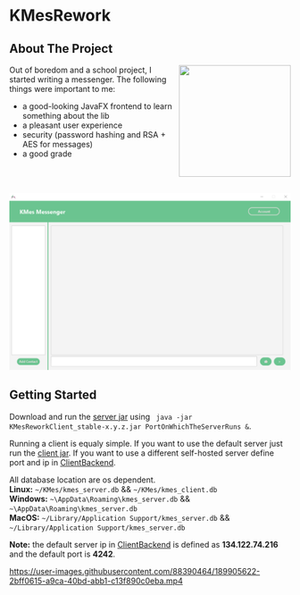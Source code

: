 # KMesRework 

<!-- ABOUT THE PROJECT -->  
## About The Project

<img align="right" src="https://user-images.githubusercontent.com/88390464/200165182-28c64553-d65e-4911-aae1-2fef31900f74.png" height="200" width="200">

Out of boredom and a school project, I started writing a messenger.
The following things were important to me:

* a good-looking JavaFX frontend to learn something about the lib 
* a pleasant user experience
* security (password hashing and RSA + AES for messages)
* a good grade

<br><br>

![Messenger Home Screen](/src/main/resources/images/homescreen.png?raw=true)

<!-- GETTING STARTED -->
## Getting Started

Download and run the [server jar](out/artifacts/KMesReworkClient/KMesReworkClient_stable-1.1.0.jar) using ``` java -jar KMesReworkClient_stable-x.y.z.jar PortOnWhichTheServerRuns &```.

Running a client is equaly simple. If you want to use the default server just run the [client jar](out/artifacts/KMesReworkClient/KMesReworkClient_stable-1.1.0.jar).
If you want to use a different self-hosted server define port and ip in [ClientBackend](src/main/java/client/ClientBackend.java).

All database location are os dependent. <br>
**Linux:** ```~/KMes/kmes_server.db``` && ```~/KMes/kmes_client.db``` <br>
**Windows:** ```~\AppData\Roaming\kmes_server.db``` && ```~\AppData\Roaming\kmes_server.db``` <br>
**MacOS:** ```~/Library/Application Support/kmes_server.db``` && ```~/Library/Application Support/kmes_server.db``` <br>

**Note:** the default server ip in [ClientBackend](src/main/java/client/ClientBackend.java) is defined as **134.122.74.216** and the default port is **4242**.

https://user-images.githubusercontent.com/88390464/189905622-2bff0615-a9ca-40bd-abb1-c13f890c0eba.mp4
